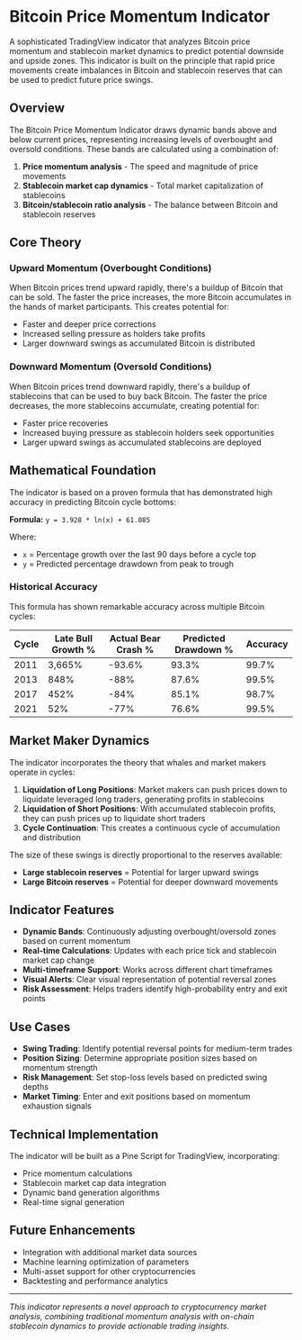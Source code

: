 # Bitcoin Price Momentum Indicator

A sophisticated TradingView indicator that analyzes Bitcoin price momentum and stablecoin market dynamics to predict potential downside and upside zones. This indicator is built on the principle that rapid price movements create imbalances in Bitcoin and stablecoin reserves that can be used to predict future price swings.

## Overview

The Bitcoin Price Momentum Indicator draws dynamic bands above and below current prices, representing increasing levels of overbought and oversold conditions. These bands are calculated using a combination of:

1. **Price momentum analysis** - The speed and magnitude of price movements
2. **Stablecoin market cap dynamics** - Total market capitalization of stablecoins
3. **Bitcoin/stablecoin ratio analysis** - The balance between Bitcoin and stablecoin reserves

## Core Theory

### Upward Momentum (Overbought Conditions)
When Bitcoin prices trend upward rapidly, there's a buildup of Bitcoin that can be sold. The faster the price increases, the more Bitcoin accumulates in the hands of market participants. This creates potential for:
- Faster and deeper price corrections
- Increased selling pressure as holders take profits
- Larger downward swings as accumulated Bitcoin is distributed

### Downward Momentum (Oversold Conditions)
When Bitcoin prices trend downward rapidly, there's a buildup of stablecoins that can be used to buy back Bitcoin. The faster the price decreases, the more stablecoins accumulate, creating potential for:
- Faster price recoveries
- Increased buying pressure as stablecoin holders seek opportunities
- Larger upward swings as accumulated stablecoins are deployed

## Mathematical Foundation

The indicator is based on a proven formula that has demonstrated high accuracy in predicting Bitcoin cycle bottoms:

**Formula:** `y = 3.928 * ln(x) + 61.085`

Where:
- `x` = Percentage growth over the last 90 days before a cycle top
- `y` = Predicted percentage drawdown from peak to trough

### Historical Accuracy

This formula has shown remarkable accuracy across multiple Bitcoin cycles:

| Cycle | Late Bull Growth % | Actual Bear Crash % | Predicted Drawdown % | Accuracy |
|-------|-------------------|---------------------|----------------------|----------|
| 2011  | 3,665%           | -93.6%             | 93.3%               | 99.7%    |
| 2013  | 848%             | -88%                | 87.6%               | 99.5%    |
| 2017  | 452%             | -84%                | 85.1%               | 98.7%    |
| 2021  | 52%              | -77%                | 76.6%               | 99.5%    |

## Market Maker Dynamics

The indicator incorporates the theory that whales and market makers operate in cycles:

1. **Liquidation of Long Positions**: Market makers can push prices down to liquidate leveraged long traders, generating profits in stablecoins
2. **Liquidation of Short Positions**: With accumulated stablecoin profits, they can push prices up to liquidate short traders
3. **Cycle Continuation**: This creates a continuous cycle of accumulation and distribution

The size of these swings is directly proportional to the reserves available:
- **Large stablecoin reserves** = Potential for larger upward swings
- **Large Bitcoin reserves** = Potential for deeper downward movements

## Indicator Features

- **Dynamic Bands**: Continuously adjusting overbought/oversold zones based on current momentum
- **Real-time Calculations**: Updates with each price tick and stablecoin market cap change
- **Multi-timeframe Support**: Works across different chart timeframes
- **Visual Alerts**: Clear visual representation of potential reversal zones
- **Risk Assessment**: Helps traders identify high-probability entry and exit points

## Use Cases

- **Swing Trading**: Identify potential reversal points for medium-term trades
- **Position Sizing**: Determine appropriate position sizes based on momentum strength
- **Risk Management**: Set stop-loss levels based on predicted swing depths
- **Market Timing**: Enter and exit positions based on momentum exhaustion signals

## Technical Implementation

The indicator will be built as a Pine Script for TradingView, incorporating:
- Price momentum calculations
- Stablecoin market cap data integration
- Dynamic band generation algorithms
- Real-time signal generation

## Future Enhancements

- Integration with additional market data sources
- Machine learning optimization of parameters
- Multi-asset support for other cryptocurrencies
- Backtesting and performance analytics

---

*This indicator represents a novel approach to cryptocurrency market analysis, combining traditional momentum analysis with on-chain stablecoin dynamics to provide actionable trading insights.*
